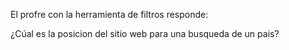
El profre con la herramienta de filtros responde:

¿Cúal es la posicion del sitio web para una busqueda de un pais?
